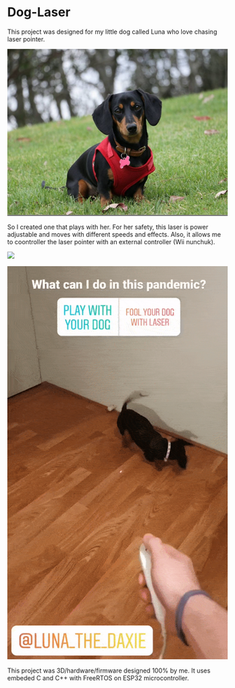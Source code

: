 # Dog-Laser

This project was designed for my little dog called Luna who love chasing laser pointer.

![](Documentation/Luna%20Pic.png)

So I created one that plays with her. For her safety, this laser is power adjustable and moves with different speeds and effects. Also, it allows me to coontroller the laser pointer with an external controller (Wii nunchuk).

![](Documentation/Demo%202.gif)

![](Documentation/Demo%201.gif)

This project was 3D/hardware/firmware designed 100% by me. It uses embeded C and C++ with FreeRTOS on ESP32 microcontroller.
